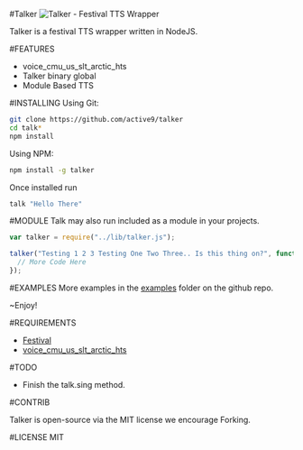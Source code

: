 #Talker
![Talker - Festival TTS Wrapper](https://raw.githubusercontent.com/active9/talker/master/talker.png)

Talker is a festival TTS wrapper written in NodeJS.

#FEATURES
 - voice_cmu_us_slt_arctic_hts
 - Talker binary global
 - Module Based TTS

#INSTALLING
Using Git:
```bash
git clone https://github.com/active9/talker
cd talk*
npm install
```

Using NPM:
```bash
npm install -g talker
```
Once installed run

```bash
talk "Hello There"
```

#MODULE
Talk may also run included as a module in your projects.
```js
var talker = require("../lib/talker.js");

talker("Testing 1 2 3 Testing One Two Three.. Is this thing on?", function() {
  // More Code Here
});
```

#EXAMPLES
More examples in the [examples](https://github.com/active9/talker/tree/master/examples) folder on the github repo.

~Enjoy!

#REQUIREMENTS
- [Festival](http://www.cstr.ed.ac.uk/projects/festival/)
- [voice_cmu_us_slt_arctic_hts](http://homepages.inf.ed.ac.uk/jyamagis/misc/Practice_of_Festival_speech_synthesizer.html)


#TODO
- Finish the talk.sing method.

#CONTRIB

Talker is open-source via the MIT license we encourage Forking.

#LICENSE
MIT

